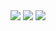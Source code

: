 <div align="center">
<img src="https://readme-typing-svg.herokuapp.com?font=Ubuntu+color=CD5C5C&center=true&vCenter=true&width=600&lines=Hey+!+I'm+Achille;Welcome+to+my+profile+!" />
<img src="https://github-widgetbox.vercel.app/api/profile?username=0xsharkboy&data=followers,stars,repositories,commits&theme=darkmode" />
<img src="https://github-widgetbox.vercel.app/api/skills?languages=bash,python,c,cs,html,css&software=linux,windows,vscode&libraries=git&theme=darkmode&includeNames=true" />
</div>
